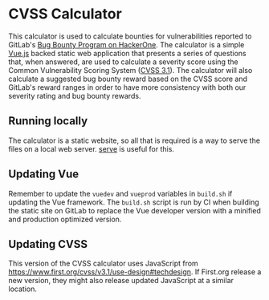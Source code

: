 # CVSS Calculator

This calculator is used to calculate bounties for vulnerabilities reported to GitLab's [Bug Bounty Program on HackerOne](https://hackerone.com/gitlab). The calculator is a simple [Vue.js](https://vuejs.org/) backed static web application that presents a series of questions that, when answered, are used to calculate a severity score using the Common Vulnerability Scoring System ([CVSS 3.1](https://www.first.org/cvss/v3.1/specification-document)). The calculator will also calculate a suggested bug bounty reward based on the CVSS score and GitLab's reward ranges in order to have more consistency with both our severity rating and bug bounty rewards.

## Running locally
The calculator is a static website, so all that is required is a way to serve the files on a local web server. [serve](https://npm.io/package/serve) is useful for this.

## Updating Vue
Remember to update the `vuedev` and `vueprod` variables in `build.sh` if updating the Vue framework. The `build.sh` script is run by CI when building the static site on GitLab to replace the Vue developer version with a minified and production optimized version.

## Updating CVSS

This version of the CVSS calculator uses JavaScript from https://www.first.org/cvss/v3.1/use-design#techdesign. If First.org release a new version, they might also release updated JavaScript at a similar location.